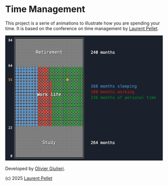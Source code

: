 # Time Management

This project is a serie of animations to illustrate how you are spending your time. It is based on the conference on time management by [Laurent Pellet](https://www.laurentpellet.com/).

![Time Management](time-management.png)

Developed by [Olivier Giulieri](https://evoluteur.github.io/).

(c) 2025 [Laurent Pellet](https://www.laurentpellet.com/)